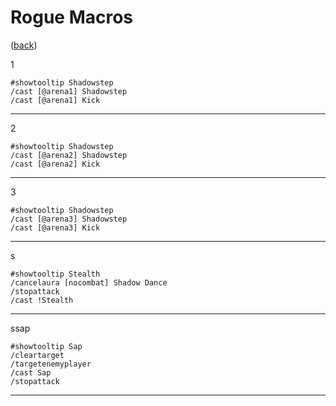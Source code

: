 <!--
    =====================================
    generator=datazen
    version=3.2.0
    hash=69ea7737be19ef5cdf692dd581c0281e
    =====================================
-->

# Rogue Macros

([back](../README.md))

1

```
#showtooltip Shadowstep
/cast [@arena1] Shadowstep
/cast [@arena1] Kick
```

---

2

```
#showtooltip Shadowstep
/cast [@arena2] Shadowstep
/cast [@arena2] Kick
```

---

3

```
#showtooltip Shadowstep
/cast [@arena3] Shadowstep
/cast [@arena3] Kick
```

---

s

```
#showtooltip Stealth
/cancelaura [nocombat] Shadow Dance
/stopattack
/cast !Stealth
```

---

ssap

```
#showtooltip Sap
/cleartarget
/targetenemyplayer
/cast Sap
/stopattack
```

---
